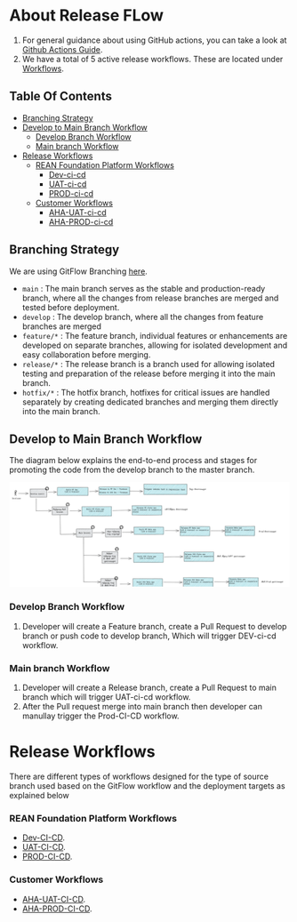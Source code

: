 # About Release FLow

1. For general guidance about using GitHub actions, you can take a look at [Github Actions Guide](https://docs.github.com/en/actions/guides). 
2. We have a total of 5 active release workflows. These are located under [Workflows](https://github.com/REAN-Foundation/reancare-service/tree/develop/.github/workflows).


## Table Of Contents
- [Branching Strategy](#Branching-Strategy)
- [Develop to Main Branch Workflow](#Develop-to-Main-branch-Workflow)
  - [Develop Branch Workflow](#Develop-Branch-Workflow)
  - [Main branch Workflow](#Main-branch-Workflow)
- [Release Workflows](#Release-Workflows)
  - [REAN Foundation Platform Workflows](#REAN-Foundation-Platform-Workflows)
     - [Dev-ci-cd](#Dev-ci-cd)
     - [UAT-ci-cd](#UAT-ci-cd)
     - [PROD-ci-cd](#PROD-ci-cd)
  - [Customer Workflows](#Customer-Workflows)
     - [AHA-UAT-ci-cd](#AHA-UAT-ci-cd)
     - [AHA-PROD-ci-cd](#AHA-PROD-ci-cd)



## Branching Strategy

We are using GitFlow Branching [here](https://www.atlassian.com/git/tutorials/comparing-workflows/gitflow-workflow).

* ```main``` : The main branch serves as the stable and production-ready branch, where all the changes from release branches are merged and tested before deployment.
* ```develop``` : The develop branch, where all the changes from feature branches are merged 
* ```feature/*``` : The feature branch, individual features or enhancements are developed on separate branches, allowing for isolated development and easy collaboration before merging.
* ```release/*``` : The release branch is a branch used for allowing isolated testing and preparation of the release before merging it into the main branch.
* ```hotfix/*``` : The hotfix branch, hotfixes for critical issues are handled separately by creating dedicated branches and merging them directly into the main branch.

## Develop to Main Branch Workflow

The diagram below explains the end-to-end process and stages for promoting the code from the develop branch to the master branch.

![workflow_diagram](https://github.com/REAN-Foundation/rean-health-guru-app/blob/develop/res/images/release_docs_images/reanhealth-guru_workflow.png?raw=true)

### Develop Branch Workflow

1. Developer will create a Feature branch, create a Pull Request to develop branch or push code to develop branch, Which will trigger DEV-ci-cd workflow.

### Main branch Workflow

1. Developer will create a Release branch, create a Pull Request to main branch which will trigger UAT-ci-cd workflow.
2. After the Pull request merge into main branch then developer can manullay trigger the Prod-CI-CD workflow.
 
 
# Release Workflows 
 
There are different types of workflows designed for the type of source branch used based on the GitFlow workflow and the deployment targets as explained below

### REAN Foundation Platform Workflows

* [Dev-CI-CD](./release_docs/REAN_Platform_Deployment_Workflows.md#Dev-CI-CD).
* [UAT-CI-CD](./release_docs/REAN_Platform_Deployment_Workflows.md#UAT-CI-CD).
* [PROD-CI-CD](./release_docs/REAN_Platform_Deployment_Workflows.md#PROD-CI-CD).

### Customer Workflows

* [AHA-UAT-CI-CD](./release_docs/AHA_Platform_Deployment_Workflows.md#AHA-UAT-CI-CD).
* [AHA-PROD-CI-CD](./release_docs/AHA_Platform_Deployment_Workflows.md#AHA-UAT-CI-CD#AHA-PROD-CI-CD).

